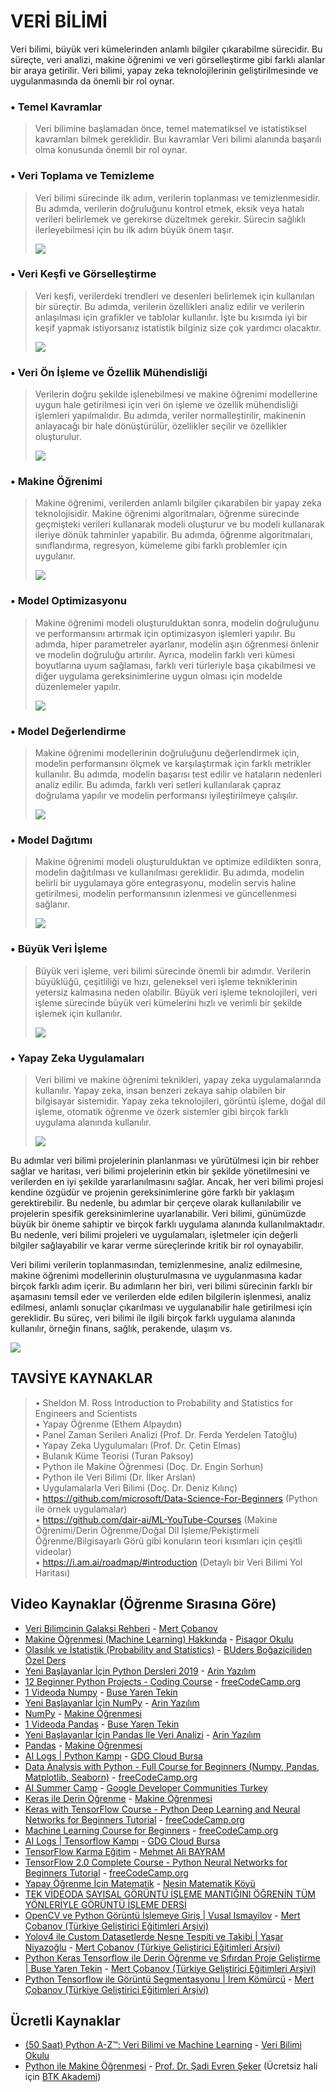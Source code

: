 # VERİ BİLİMİ

Veri bilimi, büyük veri kümelerinden anlamlı bilgiler çıkarabilme sürecidir. Bu süreçte, veri analizi, makine öğrenimi ve veri görselleştirme gibi farklı alanlar bir araya getirilir. Veri bilimi, yapay zeka teknolojilerinin geliştirilmesinde ve uygulanmasında da önemli bir rol oynar.

### •	Temel Kavramlar
> Veri bilimine başlamadan önce, temel matematiksel ve istatistiksel kavramları bilmek gereklidir. Buı kavramlar Veri bilimi alanında başarılı olma konusunda önemli bir rol oynar.

### •	Veri Toplama ve Temizleme
> Veri bilimi sürecinde ilk adım, verilerin toplanması ve temizlenmesidir. Bu adımda, verilerin doğruluğunu kontrol etmek, eksik veya hatalı verileri belirlemek ve gerekirse düzeltmek gerekir. Sürecin sağlıklı ilerleyebilmesi için bu ilk adım büyük önem taşır.
> 
> [![](https://calendar.duke.edu/images//2023/20230324/3f321a7404a1298aec0c4d32c66d666e-CR-data-collection_20230104042413PM.jpg)](https://calendar.duke.edu/images//2023/20230324/3f321a7404a1298aec0c4d32c66d666e-CR-data-collection_20230104042413PM.jpg)

### •	Veri Keşfi ve Görselleştirme
> Veri keşfi, verilerdeki trendleri ve desenleri belirlemek için kullanılan bir süreçtir. Bu adımda, verilerin özellikleri analiz edilir ve verilerin anlaşılması için grafikler ve tablolar kullanılır. İşte bu kısımda iyi bir keşif yapmak istiyorsanız istatistik bilginiz size çok yardımcı olacaktır.
> 
> [![](https://lh3.googleusercontent.com/eI8BBCh2W8xKqV4gU4KZuF9iYDsCwFy9o232A8a0ndfgPCrY_jDHB5TR4iah12bLCwvNrjYegEf0MvkB2Zc9eSKbNt-Xvvqo_i6k6Y4)](https://lh3.googleusercontent.com/eI8BBCh2W8xKqV4gU4KZuF9iYDsCwFy9o232A8a0ndfgPCrY_jDHB5TR4iah12bLCwvNrjYegEf0MvkB2Zc9eSKbNt-Xvvqo_i6k6Y4)

### •	Veri Ön İşleme ve Özellik Mühendisliği
> Verilerin doğru şekilde işlenebilmesi ve makine öğrenimi modellerine uygun hale getirilmesi için veri ön işleme ve özellik mühendisliği işlemleri yapılmalıdır. Bu adımda, veriler normalleştirilir, makinenin anlayacağı bir hale dönüştürülür, özellikler seçilir ve özellikler oluşturulur.
> 
> [![](https://lh3.googleusercontent.com/O2QEdYT3Y8DXsCqoM77Qc8EM39TayvVsOpsG8McHJx1bvf6weIoB32kyJw3Z1y-6xnacH7ZbjRyS0iw4Zs722lvBwatbjPUzaJsnGB4)](https://lh3.googleusercontent.com/O2QEdYT3Y8DXsCqoM77Qc8EM39TayvVsOpsG8McHJx1bvf6weIoB32kyJw3Z1y-6xnacH7ZbjRyS0iw4Zs722lvBwatbjPUzaJsnGB4)

### •	Makine Öğrenimi
> Makine öğrenimi, verilerden anlamlı bilgiler çıkarabilen bir yapay zeka teknolojisidir. Makine öğrenimi algoritmaları, öğrenme sürecinde geçmişteki verileri kullanarak modeli oluşturur ve bu modeli kullanarak ileriye dönük tahminler yapabilir. Bu adımda, öğrenme algoritmaları, sınıflandırma, regresyon, kümeleme gibi farklı problemler için uygulanır.
> 
> [![](https://lh3.googleusercontent.com/__hWDeaELPkEfj-veCHieRpl1kjg0Sjy9lPKWz-csB1n6yXu5jIRXcWJZQyo5ULcbTj8s3VBQbwlK6H-HmN_30VnnXFmQuNX1MSylDjJCA)](https://lh3.googleusercontent.com/__hWDeaELPkEfj-veCHieRpl1kjg0Sjy9lPKWz-csB1n6yXu5jIRXcWJZQyo5ULcbTj8s3VBQbwlK6H-HmN_30VnnXFmQuNX1MSylDjJCA)

### •	Model Optimizasyonu 
> Makine öğrenimi modeli oluşturulduktan sonra, modelin doğruluğunu ve performansını artırmak için optimizasyon işlemleri yapılır. Bu adımda, hiper parametreler ayarlanır, modelin aşırı öğrenmesi önlenir ve modelin doğruluğu artırılır. Ayrıca, modelin farklı veri kümesi boyutlarına uyum sağlaması, farklı veri türleriyle başa çıkabilmesi ve diğer uygulama gereksinimlerine uygun olması için modelde düzenlemeler yapılır.
> 
> [![](https://lh3.googleusercontent.com/rFKPCrzkJpxip9LyCPFF1y4_xHq0DMTBM6jB2mp304mHxL5tRu72QtcZlZ6jyjWdItTZ11UJ2Kdw_-5FaVPZDykNx0zM6zT9v3BzPZyc)](https://lh3.googleusercontent.com/rFKPCrzkJpxip9LyCPFF1y4_xHq0DMTBM6jB2mp304mHxL5tRu72QtcZlZ6jyjWdItTZ11UJ2Kdw_-5FaVPZDykNx0zM6zT9v3BzPZyc)

### •	Model Değerlendirme
> Makine öğrenimi modellerinin doğruluğunu değerlendirmek için, modelin performansını ölçmek ve karşılaştırmak için farklı metrikler kullanılır. Bu adımda, modelin başarısı test edilir ve hataların nedenleri analiz edilir. Bu adımda, farklı veri setleri kullanılarak çapraz doğrulama yapılır ve modelin performansı iyileştirilmeye çalışılır.
> 
> [![](https://lh3.googleusercontent.com/knL5ocYHDnaMB-6zAnGTp_peq6QZyj4nH6IBsEXNbUXuDp9ExN9hVbjVYSgukrz1tEqbafz2HKthiDnMG8j0OWIUuisoNhE512986bAltQ)](https://lh3.googleusercontent.com/knL5ocYHDnaMB-6zAnGTp_peq6QZyj4nH6IBsEXNbUXuDp9ExN9hVbjVYSgukrz1tEqbafz2HKthiDnMG8j0OWIUuisoNhE512986bAltQ)

### •	Model Dağıtımı
> Makine öğrenimi modeli oluşturulduktan ve optimize edildikten sonra, modelin dağıtılması ve kullanılması gereklidir. Bu adımda, modelin belirli bir uygulamaya göre entegrasyonu, modelin servis haline getirilmesi, modelin performansının izlenmesi ve güncellenmesi sağlanır.
> 
> [![](https://lh3.googleusercontent.com/ZGloSA-uhswxnhB3I-rsAdN8E0asTXhgxREfgu5z1kRi24BjpsPHjXXuzjxwJGdTKLvkO_x1O4mLlehyQErzpbN-ytDooxwBwxiR3ScN)](https://lh3.googleusercontent.com/ZGloSA-uhswxnhB3I-rsAdN8E0asTXhgxREfgu5z1kRi24BjpsPHjXXuzjxwJGdTKLvkO_x1O4mLlehyQErzpbN-ytDooxwBwxiR3ScN)

### •	Büyük Veri İşleme
> Büyük veri işleme, veri bilimi sürecinde önemli bir adımdır. Verilerin büyüklüğü, çeşitliliği ve hızı, geleneksel veri işleme tekniklerinin yetersiz kalmasına neden olabilir. Büyük veri işleme teknolojileri, veri işleme sürecinde büyük veri kümelerini hızlı ve verimli bir şekilde işlemek için kullanılır.
> 
> [![](https://lh3.googleusercontent.com/Ri1e5fRHIdI85EaW2WgZHGv9Cf7bV15nHcza4SHsBoBF5ZzUOAEddlCPKni2jrvAreQYWZYflKx8UrCj2Nof92VJKEDqvaD2xNvnSFgx)](https://lh3.googleusercontent.com/Ri1e5fRHIdI85EaW2WgZHGv9Cf7bV15nHcza4SHsBoBF5ZzUOAEddlCPKni2jrvAreQYWZYflKx8UrCj2Nof92VJKEDqvaD2xNvnSFgx)


### •	Yapay Zeka Uygulamaları
> Veri bilimi ve makine öğrenimi teknikleri, yapay zeka uygulamalarında kullanılır. Yapay zeka, insan benzeri zekaya sahip olabilen bir bilgisayar sistemidir. Yapay zeka teknolojileri, görüntü işleme, doğal dil işleme, otomatik öğrenme ve özerk sistemler gibi birçok farklı uygulama alanında kullanılır.
> 
> [![](https://lh3.googleusercontent.com/nO2LHBZigCb8JfTn3kCF_WG7gUAp6QubcEGWPS5bbppaCp2vCn7FXF7-XyFQ5XzrFgvFRRqlVaccTUFtHn5R7_cuUAREBfVDxsS_y6I)](https://lh3.googleusercontent.com/nO2LHBZigCb8JfTn3kCF_WG7gUAp6QubcEGWPS5bbppaCp2vCn7FXF7-XyFQ5XzrFgvFRRqlVaccTUFtHn5R7_cuUAREBfVDxsS_y6I)


Bu adımlar veri bilimi projelerinin planlanması ve yürütülmesi için bir rehber sağlar ve haritası, veri bilimi projelerinin etkin bir şekilde yönetilmesini ve verilerden en iyi şekilde yararlanılmasını sağlar. Ancak, her veri bilimi projesi kendine özgüdür ve projenin gereksinimlerine göre farklı bir yaklaşım gerektirebilir. Bu nedenle, bu adımlar bir çerçeve olarak kullanılabilir ve projelerin spesifik gereksinimlerine uyarlanabilir. Veri bilimi, günümüzde büyük bir öneme sahiptir ve birçok farklı uygulama alanında kullanılmaktadır. Bu nedenle, veri bilimi projeleri ve uygulamaları, işletmeler için değerli bilgiler sağlayabilir ve karar verme süreçlerinde kritik bir rol oynayabilir.

Veri bilimi verilerin toplanmasından, temizlenmesine, analiz edilmesine, makine öğrenimi modellerinin oluşturulmasına ve uygulanmasına kadar birçok farklı adım içerir. Bu adımların her biri, veri bilimi sürecinin farklı bir aşamasını temsil eder ve verilerden elde edilen bilgilerin işlenmesi, analiz edilmesi, anlamlı sonuçlar çıkarılması ve uygulanabilir hale getirilmesi için gereklidir. Bu süreç, veri bilimi ile ilgili birçok farklı uygulama alanında kullanılır, örneğin finans, sağlık, perakende, ulaşım vs. 

[![](https://lh3.googleusercontent.com/H9uwoT5CvQ-t7SLI-9RsxyhhI6vLP4A9OhF2h3Hj3qg_eX0EUbBBcAtsRtP_SakCbJj32WMcfMCBqEWHBwfmgChNk0RCpTr_fXB2u4yL)](https://lh3.googleusercontent.com/H9uwoT5CvQ-t7SLI-9RsxyhhI6vLP4A9OhF2h3Hj3qg_eX0EUbBBcAtsRtP_SakCbJj32WMcfMCBqEWHBwfmgChNk0RCpTr_fXB2u4yL)

## TAVSİYE KAYNAKLAR

>•	Sheldon M. Ross Introduction to Probability and Statistics for Engineers and Scientists <br/>
•	Yapay Öğrenme (Ethem Alpaydın)<br/>
•	Panel Zaman Serileri Analizi (Prof. Dr. Ferda Yerdelen Tatoğlu)<br/>
•	Yapay Zeka Uygulumaları (Prof. Dr. Çetin Elmas)<br/>
•	Bulanık Küme Teorisi (Turan Paksoy)<br/>
•	Python ile Makine Öğrenmesi (Doç. Dr. Engin Sorhun)<br/>
•	Python ile Veri Bilimi (Dr. İlker Arslan)<br/>
•	Uygulamalarla Veri Bilimi (Doç. Dr. Deniz Kılınç)<br/>
•	https://github.com/microsoft/Data-Science-For-Beginners (Python ile örnek uygulamalar)<br/>
•	https://github.com/dair-ai/ML-YouTube-Courses (Makine Öğrenimi/Derin Öğrenme/Doğal Dil İşleme/Pekiştirmeli Öğrenme/Bilgisayarlı Görü gibi konuların teori kısımları için çeşitli videolar)<br/>
•	https://i.am.ai/roadmap/#introduction (Detaylı bir Veri Bilimi Yol Haritası)<br/>

## Video Kaynaklar (Öğrenme Sırasına Göre)
- [Veri Bilimcinin Galaksi Rehberi](https://www.youtube.com/watch?v=KRoAbNaOoEk) - [Mert Çobanov](https://www.youtube.com/@mertcobanov)
- [Makine Öğrenmesi (Machine Learning) Hakkında](https://www.youtube.com/watch?v=oQDeVVTzVPA) - [Pisagor Okulu](https://www.youtube.com/@PisagorOkulu)
- [Olasılık ve İstatistik (Probability and Statistics)](https://www.youtube.com/playlist?list=PLcNWqzWzYG2ufnZbJYffUkgYkhh3kS44L) - [BUders Boğaziçiliden Özel Ders](https://www.youtube.com/@Buders)
- [Yeni Başlayanlar İçin Python Dersleri 2019](https://www.youtube.com/playlist?list=PL-Hkw4CrSVq9Y_RP7Q9Kn-bgZvVdl1cBy) - [Arin Yazılım](https://www.youtube.com/@ArinYazilim)
- [12 Beginner Python Projects - Coding Course](https://www.youtube.com/watch?v=8ext9G7xspg) - [freeCodeCamp.org](https://www.youtube.com/@freecodecamp)
- [1 Videoda Numpy](https://www.youtube.com/watch?v=PkI3HgqiiMo) - [Buse Yaren Tekin](https://www.youtube.com/@BuseYaren)
- [Yeni Başlayanlar İçin NumPy](https://www.youtube.com/playlist?list=PL-Hkw4CrSVq-WIFsfLJkDASz2YgGJg5Nt) - [Arin Yazılım](https://www.youtube.com/@ArinYazilim)
- [NumPy](https://www.youtube.com/playlist?list=PLRRY18KNZTgVBuQPSbjHWMEshKaXVsqKU) - [Makine Öğrenmesi](https://www.youtube.com/@MakineOgrenmesi)
- [1 Videoda Pandas](https://www.youtube.com/watch?v=FAUZJC1CyGo) - [Buse Yaren Tekin](https://www.youtube.com/@BuseYaren)
- [Yeni Başlayanlar İçin Pandas İle Veri Analizi](https://www.youtube.com/playlist?list=PL-Hkw4CrSVq-qwoZJKGXdYoGYQseJoPR2) - [Arin Yazılım](https://www.youtube.com/@ArinYazilim)
- [Pandas](https://www.youtube.com/playlist?list=PLRRY18KNZTgUNSjGGDjLBQJR1o16cD0Ci) - [Makine Öğrenmesi](https://www.youtube.com/@MakineOgrenmesi)
- [AI Logs | Python Kampı](https://www.youtube.com/playlist?list=PLWRi-ef3zHbGAukYYuXzFNKRDjMxAKtGM) - [GDG Cloud Bursa](https://www.youtube.com/@GDGCloudBursa)
- [Data Analysis with Python - Full Course for Beginners (Numpy, Pandas, Matplotlib, Seaborn)](https://www.youtube.com/watch?v=r-uOLxNrNk8) - [freeCodeCamp.org](https://www.youtube.com/@freecodecamp)
- [AI Summer Camp](https://www.youtube.com/playlist?list=PLZj2Q42tw-6_oTfZ_Vjc6b00Lwgw1JS8K) - [Google Developer Communities Turkey](https://www.youtube.com/@GoogleDevelopersTurkey)
- [Keras ile Derin Öğrenme](https://www.youtube.com/playlist?list=PLRRY18KNZTgUyaxSRvExF7zNsIpaehl5e) - [Makine Öğrenmesi](https://www.youtube.com/@MakineOgrenmesi)
- [Keras with TensorFlow Course - Python Deep Learning and Neural Networks for Beginners Tutorial](https://www.youtube.com/watch?v=qFJeN9V1ZsI) - [freeCodeCamp.org](https://www.youtube.com/@freecodecamp)
- [Machine Learning Course for Beginners](https://www.youtube.com/watch?v=NWONeJKn6kc) - [freeCodeCamp.org](https://www.youtube.com/@freecodecamp)
- [AI Logs | Tensorflow Kampı](https://www.youtube.com/playlist?list=PLWRi-ef3zHbGzvfXZP0-AZNBssXU2bdIz) - [GDG Cloud Bursa](https://www.youtube.com/@GDGCloudBursa)
- [TensorFlow Karma Eğitim](https://www.youtube.com/playlist?list=PLrWGe5fM0LZ4utCCJuwxb1i43uXSmSGpa) - [Mehmet Ali BAYRAM](https://www.youtube.com/@MehmetAliBayram)
- [TensorFlow 2.0 Complete Course - Python Neural Networks for Beginners Tutorial](https://www.youtube.com/watch?v=tPYj3fFJGjk) - [freeCodeCamp.org](https://www.youtube.com/@freecodecamp)
- [Yapay Öğrenme İçin Matematik](https://www.youtube.com/playlist?list=PL-VAZnoQqQ4W3kxCI4At6flbG72k8mHVG) - [Nesin Matematik Köyü](https://www.youtube.com/@NesinMatematikKoyuResmi)
- [TEK VİDEODA SAYISAL GÖRÜNTÜ İŞLEME MANTIĞINI ÖĞRENİN TÜM YÖNLERİYLE GÖRÜNTÜ İŞLEME DERSİ](https://www.youtube.com/watch?v=Q7WGimJfNxU)
- [OpenCV ve Python Görüntü İşlemeye Giriş | Vusal Ismayilov](https://www.youtube.com/watch?v=ytsvnQpyFZg) - [Mert Çobanov (Türkiye Geliştirici Eğitimleri Arşivi)](https://www.youtube.com/playlist?list=PLk54I7lqQSsbpShjcv3upA5LwMqyV9p27)
- [Yolov4 ile Custom Datasetlerde Nesne Tespiti ve Takibi | Yaşar Niyazoğlu](https://www.youtube.com/watch?v=EelhQY0LRIw) - [Mert Çobanov (Türkiye Geliştirici Eğitimleri Arşivi)](https://www.youtube.com/playlist?list=PLk54I7lqQSsbpShjcv3upA5LwMqyV9p27)
- [Python Keras Tensorflow ile Derin Öğrenme ve Sıfırdan Proje Geliştirme | Buse Yaren Tekin](https://www.youtube.com/watch?v=qpEybki4G7A) - [Mert Çobanov (Türkiye Geliştirici Eğitimleri Arşivi)](https://www.youtube.com/playlist?list=PLk54I7lqQSsbpShjcv3upA5LwMqyV9p27)
- [Python Tensorflow ile Görüntü Segmentasyonu | İrem Kömürcü](https://www.youtube.com/watch?v=aUHoDeo3DFg) - [Mert Çobanov (Türkiye Geliştirici Eğitimleri Arşivi)](https://www.youtube.com/playlist?list=PLk54I7lqQSsbpShjcv3upA5LwMqyV9p27)

## Ücretli Kaynaklar
- [(50 Saat) Python A-Z™: Veri Bilimi ve Machine Learning](https://www.udemy.com/course/python-egitimi/) - [Veri Bilimi Okulu](https://www.udemy.com/user/veri-bilimi-okulu/)
- [Python ile Makine Öğrenmesi](https://www.udemy.com/course/makine-ogrenmesi/) - [Prof. Dr. Şadi Evren Şeker](https://www.udemy.com/user/sadievrenseker/) (Ücretsiz hali için [BTK Akademi](https://www.btkakademi.gov.tr/portal/course/python-ile-makine-oegrenmesi-11800))